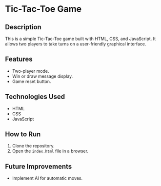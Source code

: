 # Tic-Tac-Toe Game

## Description
This is a simple Tic-Tac-Toe game built with HTML, CSS, and JavaScript. It allows two players to take turns on a user-friendly graphical interface.

## Features
- Two-player mode.
- Win or draw message display.
- Game reset button.

## Technologies Used
- HTML
- CSS
- JavaScript

## How to Run
1. Clone the repository.
2. Open the `index.html` file in a browser.

## Future Improvements
- Implement AI for automatic moves.
